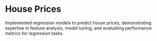 # House Prices

Implemented regression models to predict house prices, demonstrating expertise in feature analysis, model tuning, and evaluating performance metrics for regression tasks.
